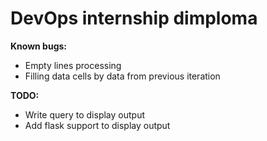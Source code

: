 <h1>DevOps internship dimploma</h1>

<b>Known bugs:</b>
- Empty lines processing
- Filling data cells by data from previous iteration

<b>TODO:</b>
- Write query to display output
- Add flask support to display output
